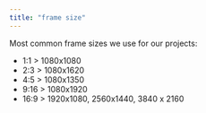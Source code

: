 ```yaml
---
title: "frame size"
---
```


Most common frame sizes we use for our projects:

- 1:1 > 1080x1080
- 2:3 > 1080x1620
- 4:5 > 1080x1350
- 9:16 > 1080x1920
- 16:9 > 1920x1080, 2560x1440, 3840 x 2160
